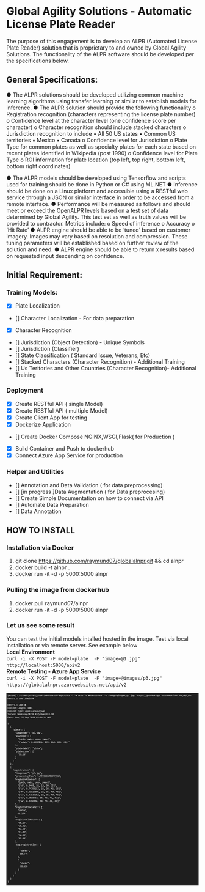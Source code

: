# Global Agility Solutions - Automatic License Plate Reader
The purpose of this engagement is to develop an ALPR (Automated License Plate Reader) solution that is
proprietary to and owned by Global Agility Solutions. The functionality of the ALPR software should be
developed per the specifications below.
## General Specifications:
● The ALPR solutions should be developed utilizing common machine learning algorithms using
transfer learning or similar to establish models for inference.
● The ALPR solution should provide the following functionality
o Registration recognition (characters representing the license plate number)
o Confidence level at the character level (one confidence score per character)
o Character recognition should include stacked characters
o Jurisdiction recognition to include
▪ All 50 US states
▪ Common US territories
▪ Mexico
▪ Canada
o Confidence level for Jurisdiction
o Plate Type for common plates as well as specialty plates for each state based on recent
plates identified in Wikipedia (post 1990)
o Confidence level for Plate Type
o ROI information for plate location (top left, top right, bottom left, bottom right
coordinates)

● The ALPR models should be developed using Tensorflow and scripts used for training should be
done in Python or C# using ML.NET
● Inference should be done on a Linux platform and accessible using a RESTful web service
through a JSON or similar interface in order to be accessed from a remote interface.
● Performance will be measured as follows and should meet or exceed the OpenALPR levels based
on a test set of data determined by Global Agility. This test set as well as truth values will be
provided to contractor. Metrics include:
o Speed of inference
o Accuracy
o ‘Hit Rate’
● ALPR engine should be able to be ‘tuned’ based on customer imagery. Images may vary based
on resolution and compression. These tuning parameters will be established based on further
review of the solution and need.
● ALPR engine should be able to return x results based on requested input descending on
confidence.

## Initial Requirement:
### Training Models: 
- [X] Plate Localization 
- [] Character Localization - For data preparation
- [X] Character Recognition
- [] Jurisdiction (Object Detection) - Unique Symbols
- [] Jurisdiction (Classifier)
- [] State Classification ( Standard Issue, Veterans, Etc)
- [] Stacked Characters (Character Recognition) - Additional Training
- [] Us Teritories and Other Countries (Character Recognition)- Additional Training 

### Deployment
- [X] Create RESTful API ( single Model)
- [X] Create RESTful API ( multiple Model) 
- [X] Create Client App for testing
- [X] Dockerize Application 
- [] Create Docker Compose NGINX,WSGI,Flask( for Production )
- [X] Build Container and Push to dockerhub
- [x] Connect Azure App Service for production 

### Helper and Utilities
- [] Annotation and Data Validation ( for data preprocessing)
- [] [in progress ]Data Augmentation ( for Data preprocesing)
- [] Create Simple Documentation on how to connect via API
- [] Automate Data Preparation 
- [] Data Annotation



## HOW TO INSTALL 

### Installation via Docker

1. git clone https://github.com/raymund07/globalalnpr.git && cd alnpr 
2. docker build -t alnpr .
3. docker run -it -d -p 5000:5000 alnpr

### Pulling the image from dockerhub

1. docker pull raymund07/alnpr
2. docker run -it -d -p 5000:5000 alnpr



### Let us see some result 
You can test the initial models intalled hosted in the image. Test via local installation or via remote server. See example below \
**Local Environment** \
`curl -i -X POST -F model=plate  -F "image=@1.jpg" http://localhost:5000/apiv2 ` \
**Remote Testing - Azure App Service** \
`curl -i -X POST -F model=plate  -F "image=@images/p3.jpg" https://globalalnpr.azurewebsites.net/api/v2` 

![Result](https://github.com/raymund07/globalalnpr/blob/master/application/sample/test.JPG)



